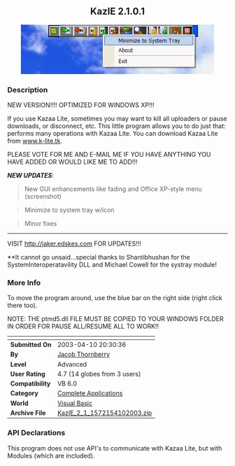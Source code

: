﻿<div align="center">

## KazIE 2\.1\.0\.1

<img src="PIC2003410211819236.JPG">
</div>

### Description

NEW VERSION!!!! OPTIMIZED FOR WINDOWS XP!!!

If you use Kazaa Lite, sometimes you may want to kill all uploaders or pause downloads, or disconnect, etc. This little program allows you to do just that: performs many operations with Kazaa Lite. You can download Kazaa Lite from www.k-lite.tk.

PLEASE VOTE FOR ME AND E-MAIL ME IF YOU HAVE ANYTHING YOU HAVE ADDED OR WOULD LIKE ME TO ADD!!!

***NEW UPDATES***:

>New GUI enhancements like fading and Office XP-style menu (screenshot)

>Minimize to system tray w/icon

>Minor fixes

----

VISIT http://jaker.edskes.com FOR UPDATES!!!

**It cannot go unsaid...special thanks to Shantibhushan for the SystemInteroperatavility DLL and Michael Cowell for the systray module!
 
### More Info
 
To move the program around, use the blue bar on the right side (right click there too).

NOTE: THE ptmd5.dll FILE MUST BE COPIED TO YOUR WINDOWS FOLDER IN ORDER FOR PAUSE ALL/RESUME ALL TO WORK!!


<span>             |<span>
---                |---
**Submitted On**   |2003-04-10 20:30:36
**By**             |[Jacob Thornberry](https://github.com/Planet-Source-Code/PSCIndex/blob/master/ByAuthor/jacob-thornberry.md)
**Level**          |Advanced
**User Rating**    |4.7 (14 globes from 3 users)
**Compatibility**  |VB 6\.0
**Category**       |[Complete Applications](https://github.com/Planet-Source-Code/PSCIndex/blob/master/ByCategory/complete-applications__1-27.md)
**World**          |[Visual Basic](https://github.com/Planet-Source-Code/PSCIndex/blob/master/ByWorld/visual-basic.md)
**Archive File**   |[KazIE\_2\_1\_1572154102003\.zip](https://github.com/Planet-Source-Code/jacob-thornberry-kazie-2-1-0-1__1-44450/archive/master.zip)

### API Declarations

This program does not use API's to communicate with Kazaa Lite, but with Modules (which are included).





